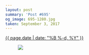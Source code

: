 ```yaml
---
layout: post
summary: 'Post #695'
og_image: 695-1280.jpg
taken: September 3, 2017
---
```


<div class="post">
 <time>
  <a href="/695">
   {{ page.date | date: "%B %-d, %Y" }}
  </a>
 </time>
 <a href="/695">
  <figure data-taken="9/3/2017">
   <img sizes="(min-width: 700px) 50vw, calc(100vw - 2rem)" src="{{ site.assets_url }}/695-640.jpg" srcset="{{ site.assets_url }}/695-320.jpg 320w, {{ site.assets_url }}/695-640.jpg 640w, {{ site.assets_url }}/695-960.jpg 960w, {{ site.assets_url }}/695-1280.jpg 1280w"/>
  </figure>
 </a>
</div>
